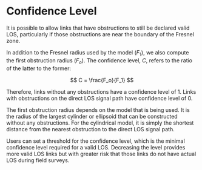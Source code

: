 # Confidence Level

It is possible to allow links that have obstructions to still be declared valid
LOS, particularly if those obstructions are near the boundary of the Fresnel
zone.

In addition to the Fresnel radius used by the model ($F_1$), we also compute
the first obstruction radius ($F_o$). The confidence level, $C$, refers to the
ratio of the latter to the former:

$$
C = \frac{F_o}{F_1}
$$

Therefore, links without any obstructions have a confidence level of 1. Links
with obstructions on the direct LOS signal path have confidence level of 0.

The first obstruction radius depends on the model that is being used. It is the
radius of the largest cylinder or ellipsoid that can be constructed without
any obstructions. For the cylindrical model, it is simply the shortest distance
from the nearest obstruction to the direct LOS signal path.

Users can set a threshold for the confidence level, which is the minimal
confidence level required for a valid LOS. Decreasing the level provides more
valid LOS links but with greater risk that those links do not have actual LOS
during field surveys.
